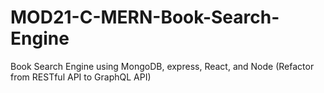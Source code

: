 # MOD21-C-MERN-Book-Search-Engine
Book Search Engine using MongoDB, express, React, and Node (Refactor from RESTful API to GraphQL API)
